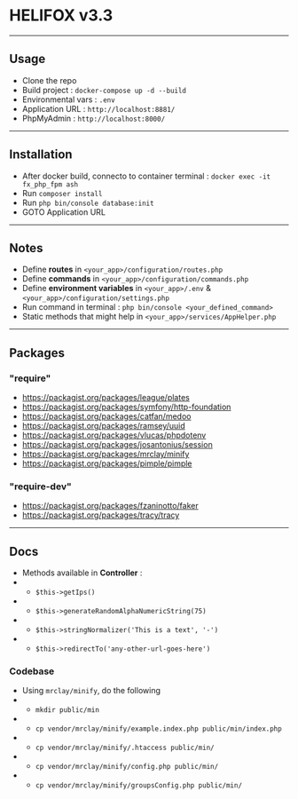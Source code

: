 # HELIFOX v3.3

---

## Usage

- Clone the repo
- Build project : `docker-compose up -d --build`
- Environmental vars : `.env`
- Application URL : `http://localhost:8881/`
- PhpMyAdmin : `http://localhost:8000/`

---

## Installation

- After docker build, connecto to container terminal : `docker exec -it fx_php_fpm ash`
- Run `composer install`
- Run `php bin/console database:init`
- GOTO Application URL

---

## Notes

- Define **routes** in `<your_app>/configuration/routes.php`
- Define **commands** in `<your_app>/configuration/commands.php`
- Define **environment variables** in `<your_app>/.env` & `<your_app>/configuration/settings.php`
- Run command in terminal : `php bin/console <your_defined_command>`
- Static methods that might help in `<your_app>/services/AppHelper.php`

---

## Packages

### "require"

- https://packagist.org/packages/league/plates
- https://packagist.org/packages/symfony/http-foundation
- https://packagist.org/packages/catfan/medoo
- https://packagist.org/packages/ramsey/uuid
- https://packagist.org/packages/vlucas/phpdotenv
- https://packagist.org/packages/josantonius/session
- https://packagist.org/packages/mrclay/minify
- https://packagist.org/packages/pimple/pimple

### "require-dev"

- https://packagist.org/packages/fzaninotto/faker
- https://packagist.org/packages/tracy/tracy


---

## Docs

- Methods available in **Controller** :
- - `$this->getIps()`
- - `$this->generateRandomAlphaNumericString(75)`
- - `$this->stringNormalizer('This is a text', '-')`
- - `$this->redirectTo('any-other-url-goes-here')`

### Codebase

- Using `mrclay/minify`, do the following
- - `mkdir public/min`
- - `cp vendor/mrclay/minify/example.index.php public/min/index.php`
- - `cp vendor/mrclay/minify/.htaccess public/min/`
- - `cp vendor/mrclay/minify/config.php public/min/`
- - `cp vendor/mrclay/minify/groupsConfig.php public/min/`

